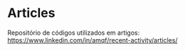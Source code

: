 # Articles

Repositório de códigos utilizados em artigos: https://www.linkedin.com/in/amqf/recent-activity/articles/

